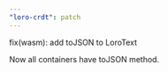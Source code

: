 ```yaml
---
"loro-crdt": patch
---
```


fix(wasm): add toJSON to LoroText

Now all containers have toJSON method.
